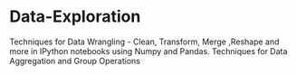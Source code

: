 # Data-Exploration
Techniques for Data Wrangling - Clean, Transform, Merge ,Reshape and more in IPython notebooks using Numpy and Pandas.
Techniques for Data Aggregation and Group Operations
